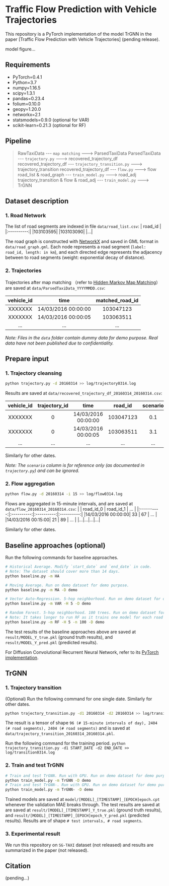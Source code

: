 # Traffic Flow Prediction with Vehicle Trajectories

This repository is a PyTorch implementation of the model TrGNN in the paper [Traffic Flow Prediction with Vehicle Trajectories] (pending release).

model figure...


## Requirements

* PyTorch=0.4.1
* Python=3.7
* numpy=1.16.5
* scipy=1.3.1
* pandas=0.23.4
* folium=0.10.0
* geopy=1.20.0
* networkx=2.1
* statsmodels=0.9.0 (optional for VAR)
* scikit-learn=0.21.3 (optional for RF)



## Pipeline

> RawTaxiData --- `map matching` ---> ParsedTaxiData
> ParsedTaxiData --- `trajectory.py` ---> recovered_trajectory_df
> recovered_trajectory_df --- `trajectory_transition.py` ---> trajectory_transition
> recovered_trajectory_df --- `flow.py` ---> flow
> road_list & road_graph --- `train_model.py` ---> road_adj
> trajectory_transition & flow & road_adj --- `train_model.py` ---> TrGNN


## Dataset description

### 1. Road Network

The list of road segments are indexed in file `data/road_list.csv`:
| road_id |
|:----------:|
|103103595|
|103103090|
|...|

The road graph is constructed with [NetworkX](https://networkx.github.io/documentation/stable/tutorial.html) and saved in GML format in `data/road_graph.gml`. Each node represents a road segment (`label: road_id, length: in km`), and each directed edge represents the adjacency between to road segments (weight: exponential decay of distance).

### 2. Trajectories

Trajectories after map matching （refer to [Hidden Markov Map Matching](https://www.microsoft.com/en-us/research/publication/hidden-markov-map-matching-noise-sparseness/)） are saved at `data/ParsedTaxiData_YYYYMMDD.csv`:

| vehicle_id | time | matched_road_id |
|:----------:|:----------:|:----------:|
|XXXXXXX|14/03/2016 00:00:00|103047123|
|XXXXXXX|14/03/2016 00:00:05|103063511|
|...|...|...|

*Note:
Files in the `data` folder contain dummy data for demo purpose. Real data have not been published due to confidentiality.*


## Prepare input

### 1. Trajectory cleansing

```bash
python trajectory.py -d 20160314 >> log/trajectory0314.log
```

Results are saved at `data/recovered_trajectory_df_20160314_20160314.csv`:

| vehicle_id |trajectory_id| time | road_id |scenario|
|:----------:|:----------:|:----------:|:----------:|:----------:|
|XXXXXXX|0|14/03/2016 00:00:00|103047123|0.1|
|XXXXXXX|0|14/03/2016 00:00:05|103063511|3.1|
|...|...|...|...|...|

Similarly for other dates.
 
*Note: The `scenario` column is for reference only (as documented in `trajectory.py`) and can be ignored.*


### 2. Flow aggregation

```bash
python flow.py -d 20160314 -i 15 >> log/flow0314.log
```

Flows are aggregated in 15-minute intervals, and are saved at `data/flow_20160314_20160314.csv`:
|   | road_id_0 | road_id_1 | ... |
|:----------:|:----------:|:----------:|:----------:|
|14/03/2016 00:00:00| 33 | 67 | ... |
|14/03/2016 00:15:00| 21 | 89 | ... |
|...|...|...|...|

Similarly for other dates.


## Baseline approaches (optional)

Run the following commands for baseline approaches.

```bash
# Historical Average. Modify `start_date` and `end_date` in code. 
# Note: The dataset should cover more than 14 days.
python baseline.py -m HA

# Moving Average. Run on demo dataset for demo purpose.
python baseline.py -m MA -D demo

# Vector Auto-Regression. 5-hop neighborhood. Run on demo dataset for demo purpose.
python baseline.py -m VAR -H 5 -D demo

# Random Forest. 5-hop neighborhood. 100 trees. Run on demo dataset for demo purpose.
# Note: It takes longer to run RF as it trains one model for each road segment separately.
python baseline.py -m RF -H 5 -n 100 -D demo
```

The test results of the baseline approaches above are saved at `result/MODEL_Y_true.pkl` (ground truth results), and `result/MODEL_Y_pred.pkl` (predicted results).

For Diffusion Convolutional Recurrent Neural Network, refer to its [PyTorch implementation](https://github.com/chnsh/DCRNN_PyTorch).


## TrGNN

### 1. Trajectory transition

(Optional) Run the following command for one single date. Similarly for other dates.
```bash
python trajectory_transition.py -d1 20160314 -d2 20160314 >> log/transition0314.log
``` 
The result is a tensor of shape `96 (# 15-minute intervals of day), 2404 (# road segments), 2404 (# road segments)` and is saved at `data/trajectory_transition_20160314_20160314.pkl`.

Run the following command for the training period.
```python trajectory_transition.py -d1 START_DATE -d2 END_DATE >> log/transition0314.log```


### 2.  Train and test TrGNN

```bash
# Train and test TrGNN. Run with GPU. Run on demo dataset for demo purpose.
python train_model.py -m TrGNN -D demo
# Train and test TrGNN-. Run with GPU. Run on demo dataset for demo purpose.
python train_model.py -m TrGNN- -D demo
```

Trained models are saved at `model/[MODEL]_[TIMESTAMP]_[EPOCH]epoch.cpt` whenever the validation MAE breaks through. The test results are saved at are saved at `result/[MODEL]_[TIMESTAMP]_Y_true.pkl` (ground truth results), and `result/[MODEL]_[TIMESTAMP]_[EPOCH]epoch_Y_pred.pkl` (predicted results). Results are of shape `# test intervals, # road segments`.


### 3. Experimental result

We run this repository on `SG-TAXI` dataset (not released) and results are summarized in the paper (not released).


## Citation
(pending...)